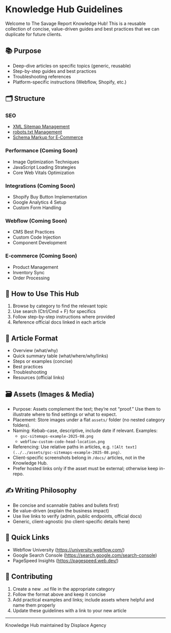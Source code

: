# Knowledge Hub Guidelines

Welcome to The Savage Report Knowledge Hub! This is a reusable collection of concise, value-driven guides and best practices that we can duplicate for future clients.

## 📚 Purpose
- Deep-dive articles on specific topics (generic, reusable)
- Step-by-step guides and best practices
- Troubleshooting references
- Platform-specific instructions (Webflow, Shopify, etc.)

## 🗂️ Structure

### SEO
- [XML Sitemap Management](./seo/xml-sitemap-management.md)
- [robots.txt Management](./seo/robots-txt-management.md)
- [Schema Markup for E‑Commerce](./seo/schema-markup-for-ecommerce.md)

### Performance (Coming Soon)
- Image Optimization Techniques
- JavaScript Loading Strategies
- Core Web Vitals Optimization

### Integrations (Coming Soon)
- Shopify Buy Button Implementation
- Google Analytics 4 Setup
- Custom Form Handling

### Webflow (Coming Soon)
- CMS Best Practices
- Custom Code Injection
- Component Development

### E‑commerce (Coming Soon)
- Product Management
- Inventory Sync
- Order Processing

## 🔗 How to Use This Hub
1. Browse by category to find the relevant topic
2. Use search (Ctrl/Cmd + F) for specifics
3. Follow step-by-step instructions where provided
4. Reference official docs linked in each article

## 📝 Article Format
- Overview (what/why)
- Quick summary table (what/where/why/links)
- Steps or examples (concise)
- Best practices
- Troubleshooting
- Resources (official links)

## 🗃️ Assets (Images & Media)
- Purpose: Assets complement the text; they’re not “proof.” Use them to illustrate where to find settings or what to expect.
- Placement: Store images under a flat `assets/` folder (no nested category folders).
- Naming: Kebab-case, descriptive, include date if relevant. Examples:
  - `gsc-sitemaps-example-2025-08.png`
  - `webflow-custom-code-head-location.png`
- Referencing: Use relative paths in articles, e.g. `![Alt text](../../assets/gsc-sitemaps-example-2025-08.png)`.
- Client-specific screenshots belong in `/docs/` articles, not in the Knowledge Hub.
- Prefer hosted links only if the asset must be external; otherwise keep in-repo.

## ✍️ Writing Philosophy
- Be concise and scannable (tables and bullets first)
- Be value-driven (explain the business impact)
- Use live links to verify (admin, public endpoints, official docs)
- Generic, client-agnostic (no client-specific details here)

## 🚀 Quick Links
- Webflow University (https://university.webflow.com/)
- Google Search Console (https://search.google.com/search-console)
- PageSpeed Insights (https://pagespeed.web.dev/)

## 📖 Contributing
1. Create a new `.md` file in the appropriate category
2. Follow the format above and keep it concise
3. Add practical examples and links; include assets where helpful and name them properly
4. Update these guidelines with a link to your new article

---
Knowledge Hub maintained by Displace Agency